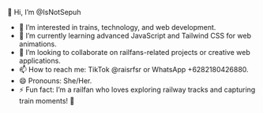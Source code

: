 👋 Hi, I’m @IsNotSepuh  
- 👀 I’m interested in trains, technology, and web development.  
- 🌱 I’m currently learning advanced JavaScript and Tailwind CSS for web animations.  
- 💞️ I’m looking to collaborate on railfans-related projects or creative web applications.  
- 📫 How to reach me: TikTok @raisrfsr or WhatsApp +6282180426880.  
- 😄 Pronouns: She/Her.  
- ⚡ Fun fact: I’m a railfan who loves exploring railway tracks and capturing train moments! 🚂  


<!---
IsNotSepuh/IsNotSepuh is a ✨ special ✨ repository because its `README.md` (this file) appears on your GitHub profile.
You can click the Preview link to take a look at your changes.
--->
